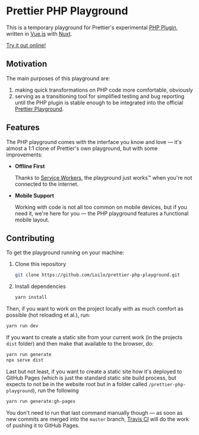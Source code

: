 # Prettier PHP Playground

This is a temporary playground for Prettier's experimental [PHP Plugin](https://github.com/prettier/plugin-php), written in [Vue.js](https://vuejs.org) with [Nuxt](https://nuxtjs.org).

[Try it out online!](https://loilo.github.io/prettier-php-playground/)

## Motivation

The main purposes of this playground are:

1. making quick transformations on PHP code more comfortable, obviously
2. serving as a transitioning tool for simplified testing and bug reporting until the PHP plugin is stable enough to be integrated into the official [Prettier Playground](https://prettier.io/playground).

## Features

The PHP playground comes with the interface you know and love — it's almost a 1:1 clone of Prettier's own playground, but with some improvements:

* **Offline First**

  Thanks to [Service Workers](https://developer.mozilla.org/docs/Web/API/Service_Worker_API/Using_Service_Workers), the playground just works™ when you're not connected to the internet.
* **Mobile Support**

  Working with code is not all too common on mobile devices, but if you need it, we're here for you — the PHP playground features a functional mobile layout.

## Contributing

To get the playground running on your machine:

1. Clone this repository

   ```bash
   git clone https://github.com/Loilo/prettier-php-playground.git
   ```

2. Install dependencies

   ```bash
   yarn install
   ```

Then, if you want to work on the project locally with as much comfort as possible (hot reloading et al.), run:

```bash
yarn run dev
```

If you want to create a static site from your current work (in the projects `dist` folder) and then make that available to the browser, do:

```bash
yarn run generate
npx serve dist
```

Last but not least, if you want to create a static site how it's deployed to GitHub Pages (which is just the standard static site build process, but expects to not be in the website root but in a folder called `/prettier-php-playground`), run the following

```bash
yarn run generate:gh-pages
```

You don't need to run that last command manually though — as soon as new commits are merged into the `master` branch, [Travis CI](https://travis-ci.org/Loilo/prettier-php-playground) will do the work of pushing it to GitHub Pages.
